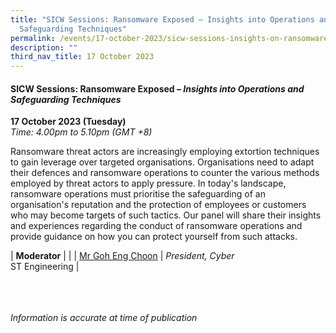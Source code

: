 ```yaml
---
title: "SICW Sessions: Ransomware Exposed – Insights into Operations and
  Safeguarding Techniques"
permalink: /events/17-october-2023/sicw-sessions-insights-on-ransomware-exposed/
description: ""
third_nav_title: 17 October 2023
---
```

#### **SICW Sessions: Ransomware Exposed – *Insights into Operations and Safeguarding Techniques***

**17 October 2023 (Tuesday)**  
*Time: 4.00pm to 5.10pm (GMT +8)*

Ransomware threat actors are increasingly employing extortion techniques to gain leverage over targeted organisations. Organisations need to adapt their defences and ransomware operations to counter the various methods employed by threat actors to apply pressure. In today's landscape, ransomware operations must prioritise the safeguarding of an organisation's reputation and the protection of employees or customers who may become targets of such tactics. Our panel will share their insights and experiences regarding the conduct of ransomware operations and provide guidance on how you can protect yourself from such attacks.

|  **Moderator**          |                                                              |
| [Mr Goh Eng Choon](/speakers/mr-goh-eng-choon)  | *President, Cyber*<br>ST Engineering               |

<br><br><br>
*Information is accurate at time of publication*